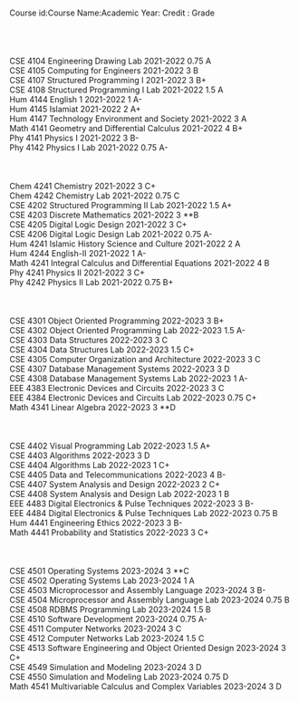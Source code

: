 </br>
</br>
</br>
</br>
Course id:Course Name:Academic Year: Credit : Grade
</br>
</br>
</br>
</br>
</br>
CSE 4104 Engineering Drawing Lab	2021-2022	0.75	A
</br>
CSE 4105 Computing for Engineers	2021-2022	3	B
</br>
CSE 4107 Structured Programming I	   2021-2022	3	B+
</br>
CSE 4108 Structured Programming I Lab	  2021-2022	1.5	A
</br>
Hum 4144 English 1	2021-2022	1	A-
</br>
Hum 4145 Islamiat	2021-2022	2	A+
</br>
Hum 4147 Technology Environment and Society	2021-2022	3	A
</br>
Math 4141 Geometry and Differential Calculus	2021-2022	4	B+
</br>
Phy 4141 Physics I	  2021-2022	3	B-
</br>
Phy 4142 Physics I Lab	   2021-2022	0.75	A-
</br>
</br>
</br>
</br>
Chem 4241 Chemistry	2021-2022	3	C+
</br>
Chem 4242 Chemistry Lab	2021-2022	0.75	C
</br>
CSE 4202 Structured Programming II Lab	  2021-2022	1.5	A+
</br>
CSE 4203 Discrete Mathematics	2021-2022	3	**B
</br>
CSE 4205 Digital Logic Design	2021-2022	3	C+
</br>
CSE 4206 Digital Logic Design Lab	2021-2022	0.75	A-
</br>
Hum 4241 Islamic History Science and Culture	2021-2022	2	A
</br>
Hum 4244 English-II	  2021-2022	1	A-
</br>
Math 4241 Integral Calculus and Differential Equations	2021-2022	4	B
</br>
Phy 4241 Physics II	  2021-2022	3	C+
</br>
Phy 4242 Physics II Lab	  2021-2022	0.75	B+
</br>
</br>
</br>
</br>
CSE 4301 Object Oriented Programming	2022-2023	3	B+
</br>
CSE 4302 Object Oriented Programming Lab	2022-2023	1.5	A-
</br>
CSE 4303 Data Structures	2022-2023	3	C
</br>
CSE 4304 Data Structures Lab	2022-2023	1.5	C+
</br>
CSE 4305 Computer Organization and Architecture	2022-2023	3	C
</br>
CSE 4307 Database Management Systems	2022-2023	3	D
</br>
CSE 4308 Database Management Systems Lab	2022-2023	1	A-
</br>
EEE 4383 Electronic Devices and Circuits	2022-2023	3	C
</br>
EEE 4384 Electronic Devices and Circuits Lab	2022-2023	0.75	C+
</br>
Math 4341 Linear Algebra	2022-2023	3	**D
</br>
</br>
</br>
</br>
CSE 4402 Visual Programming Lab	2022-2023	1.5	A+
</br>
CSE 4403 Algorithms	2022-2023	3	D
</br>
CSE 4404 Algorithms Lab	2022-2023	1	C+
</br>
CSE 4405 Data and Telecommunications	2022-2023	4	B-
</br>
CSE 4407 System Analysis and Design	2022-2023	2	C+
</br>
CSE 4408 System Analysis and Design Lab	2022-2023	1	B
</br>
EEE 4483 Digital Electronics & Pulse Techniques	2022-2023	3	B-
</br>
EEE 4484 Digital Electronics & Pulse Techniques Lab	2022-2023	0.75	B
</br>
Hum 4441 Engineering Ethics	2022-2023	3	B-
</br>
Math 4441 Probability and Statistics	2022-2023	3	C+
</br>
</br>
</br>
</br>
CSE 4501 Operating Systems	2023-2024	3	**C
</br>
CSE 4502 Operating Systems Lab	2023-2024	1	A
</br>
CSE 4503 Microprocessor and Assembly Language	2023-2024	3	B-
</br>
CSE 4504 Microprocessor and Assembly Language Lab	2023-2024	0.75	B
</br>
CSE 4508 RDBMS Programming Lab	2023-2024	1.5	B
</br>
CSE 4510 Software Development	2023-2024	0.75	A-
</br>
CSE 4511 Computer Networks	2023-2024	3	C
</br>
CSE 4512 Computer Networks Lab	2023-2024	1.5	C
</br>
CSE 4513 Software Engineering and Object Oriented Design	2023-2024	3	C+
</br>
CSE 4549 Simulation and Modeling	2023-2024	3	D
</br>
CSE 4550 Simulation and Modeling Lab	2023-2024	0.75	D
</br>
Math 4541 Multivariable Calculus and Complex Variables	2023-2024	3	D
</br>
</br>
</br>
</br>

